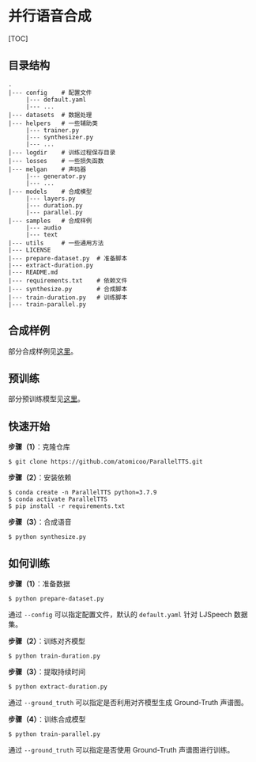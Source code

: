 # 并行语音合成

[TOC]

## 目录结构

```
.
|--- config    # 配置文件
     |--- default.yaml
     |--- ...
|--- datasets  # 数据处理
|--- helpers   # 一些辅助类
     |--- trainer.py
     |--- synthesizer.py
     |--- ...
|--- logdir    # 训练过程保存目录
|--- losses    # 一些损失函数
|--- melgan    # 声码器
     |--- generator.py
     |--- ...
|--- models    # 合成模型
     |--- layers.py
     |--- duration.py
     |--- parallel.py
|--- samples   # 合成样例
     |--- audio
     |--- text
|--- utils     # 一些通用方法
|--- LICENSE
|--- prepare-dataset.py  # 准备脚本
|--- extract-duration.py
|--- README.md
|--- requirements.txt    # 依赖文件
|--- synthesize.py       # 合成脚本
|--- train-duration.py   # 训练脚本
|--- train-parallel.py
```

## 合成样例

部分合成样例见[这里](https://github.com/atomicoo/ParallelTTS/tree/main/samples/audio)。

## 预训练

部分预训练模型见[这里](https://github.com/atomicoo/ParallelTTS/tree/main/logdir)。

## 快速开始

**步骤（1）**：克隆仓库

```shell
$ git clone https://github.com/atomicoo/ParallelTTS.git
```

**步骤（2）**：安装依赖

```shell
$ conda create -n ParallelTTS python=3.7.9
$ conda activate ParallelTTS
$ pip install -r requirements.txt
```

**步骤（3）**：合成语音

```shell
$ python synthesize.py
```

## 如何训练

**步骤（1）**：准备数据

```shell
$ python prepare-dataset.py
```

通过 `--config` 可以指定配置文件，默认的 `default.yaml` 针对 LJSpeech 数据集。

**步骤（2）**：训练对齐模型

```shell
$ python train-duration.py 
```

**步骤（3）**：提取持续时间

```shell
$ python extract-duration.py
```

通过 `--ground_truth` 可以指定是否利用对齐模型生成 Ground-Truth 声谱图。

**步骤（4）**：训练合成模型

```shell
$ python train-parallel.py
```

通过 `--ground_truth` 可以指定是否使用 Ground-Truth 声谱图进行训练。

